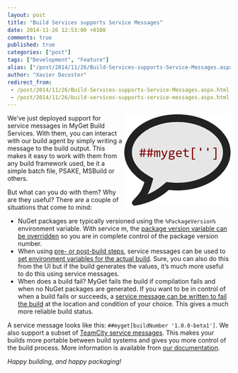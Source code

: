```yaml
---
layout: post
title: "Build Services supports Service Messages"
date: 2014-11-26 12:53:00 +0100
comments: true
published: true
categories: ["post"]
tags: ["Development", "Feature"]
alias: ["/post/2014/11/26/Build-Services-supports-Service-Messages.aspx", "/post/2014/11/26/build-services-supports-service-messages.aspx"]
author: "Xavier Decoster"
redirect_from:
 - /post/2014/11/26/Build-Services-supports-Service-Messages.aspx.html
 - /post/2014/11/26/build-services-supports-service-messages.aspx.html
---
```


<p><a href="/images/image_119.png"><img title="Service messages for MyGet" style="border-top: 0px; border-right: 0px; background-image: none; border-bottom: 0px; float: right; padding-top: 0px; padding-left: 0px; margin: 0px 0px 5px 5px; border-left: 0px; display: inline; padding-right: 0px" border="0" alt="Service messages for MyGet" src="/images/image_thumb_117.png" width="240" align="right" height="206"></a>We’ve just deployed support for service messages in MyGet Build Services. With them, you can interact with our build agent by simply writing a message to the build output. This makes it easy to work with them from any build framework used, be it a simple batch file, PSAKE, MSBuild or others.</p> <p>But what can you do with them? Why are they useful? There are a couple of situations that come to mind:</p> <ul> <li>NuGet packages are typically versioned using the <code>%PackageVersion%</code> environment variable. With service m, the <a href="http://docs.myget.org/docs/reference/build-services#Overriding_the_Package_Version">package version variable can be overridden</a> so you are in complete control of the package version number.</li> <li>When using <a href="/post/2014/11/27/Build-Services-Introducing-pre-and-post-build-steps.aspx" target="_blank">pre- or post-build steps</a>, service messages can be used to <a href="http://docs.myget.org/docs/reference/build-services#Setting_environment_variables_for_a_future_process">set environment variables for the actual build</a>. Sure, you can also do this from the UI but if the build generates the values, it’s much more useful to do this using service messages.</li> <li>When does a build fail? MyGet fails the build if compilation fails and when no NuGet packages are generated. If you want to be in control of when a build fails or succeeds, a <a href="http://docs.myget.org/docs/reference/build-services#Reporting_build_failure">service message can be written to fail the build</a> at the location and condition of your choice. This gives a much more reliable build status.</li></ul> <p>A service message looks like this: <code>##myget[buildNumber '1.0.0-beta1']</code>. We also support a subset of <a href="https://confluence.jetbrains.com/display/TCD8/Build+Script+Interaction+with+TeamCity">TeamCity service messages</a>. This makes your builds more portable between build systems and gives you more control of the build process. More information is available from <a href="http://docs.myget.org/docs/reference/build-services#Service_Messages">our documentation</a>.</p> <p><em>Happy building, and happy packaging!</em></p>




